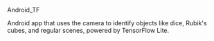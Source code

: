 Android_TF

Android app that uses the camera to identify objects like dice, Rubik's cubes, and regular scenes, powered by TensorFlow Lite.
